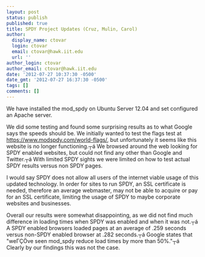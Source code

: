 ```yaml
---
layout: post
status: publish
published: true
title: SPDY Project Updates (Cruz, Mulin, Carol)
author:
  display_name: ctovar
  login: ctovar
  email: ctovar@hawk.iit.edu
  url: ''
author_login: ctovar
author_email: ctovar@hawk.iit.edu
date: '2012-07-27 10:37:30 -0500'
date_gmt: '2012-07-27 16:37:30 -0500'
tags: []
comments: []
---
```

<p>We have installed the mod_spdy on Ubuntu Server 12.04 and set configured an Apache server.</p>
<p>We did some testing and found some surprising results as to what Google says the speeds should be. We initially wanted to test the flags test at <a href="https://www.modspdy.com/world-flags/">https://www.modspdy.com/world-flags/</a>, but unfortunately it seems like this website is no longer functioning.┬&aacute; We browsed around the web looking for SPDY enabled websites, but could not find any other than Google and Twitter.┬&aacute; With limited SPDY sights we were limited on how to test actual SPDY results versus non SPDY pages.</p>
<p>I would say SPDY does not allow all users of the internet viable usage of this updated technology. In order for sites to run SPDY, an SSL certificate is needed, therefore an average webmaster, may not be able to acquire or pay for an SSL certificate, limiting the usage of SPDY to maybe corporate websites and businesses.</p>
<p>Overall our results were somewhat disappointing, as we did not find much difference in loading times when SPDY was enabled and when it was not.┬&aacute; A SPDY enabled browsers loaded pages at an average of .259 seconds versus non-SPDY enabled browser at .282 seconds.┬&aacute; Google states that "we&Gamma;&Ccedil;&Ouml;ve seen mod_spdy reduce load times by more than 50%."┬&aacute; Clearly by our findings this was not the case.</p>
